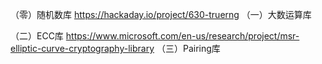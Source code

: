 
（零）随机数库
https://hackaday.io/project/630-truerng
（一）大数运算库

（二）ECC库
https://www.microsoft.com/en-us/research/project/msr-elliptic-curve-cryptography-library
（三）Pairing库

